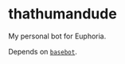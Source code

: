 # thathumandude
My personal bot for Euphoria.

Depends on <code>[basebot](https://www.github.com/CylonicRaider "CylonicRaider/basebot")</code>.
